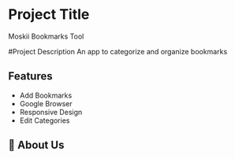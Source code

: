 # Project Title

Moskii Bookmarks Tool

#Project Description
An app to categorize and organize bookmarks


## Features

- Add Bookmarks
- Google Browser
- Responsive Design
- Edit Categories

## 🚀 About Us
